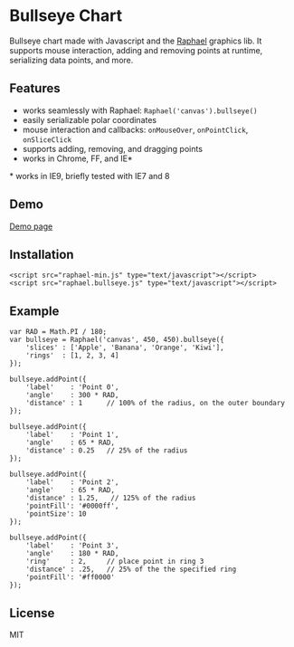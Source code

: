 # Bullseye Chart

Bullseye chart made with Javascript and the [Raphael](http://raphaeljs.org) graphics lib. It supports mouse interaction, adding and removing points at runtime, serializing data points, and more.

## Features

- works seamlessly with Raphael: `Raphael('canvas').bullseye()`
- easily serializable polar coordinates
- mouse interaction and callbacks: `onMouseOver`, `onPointClick`, `onSliceClick`
- supports adding, removing, and dragging points
- works in Chrome, FF, and IE*

\* works in IE9, briefly tested with IE7 and 8 


## Demo

[Demo page](http://dimarr.github.com/raphael.bullseye.js)

## Installation

    <script src="raphael-min.js" type="text/javascript"></script>
    <script src="raphael.bullseye.js" type="text/javascript"></script>

## Example

    var RAD = Math.PI / 180;
    var bullseye = Raphael('canvas', 450, 450).bullseye({
        'slices' : ['Apple', 'Banana', 'Orange', 'Kiwi'],
        'rings'  : [1, 2, 3, 4]
    });

    bullseye.addPoint({
        'label'    : 'Point 0',
        'angle'    : 300 * RAD,
        'distance' : 1      // 100% of the radius, on the outer boundary
    });

    bullseye.addPoint({
        'label'    : 'Point 1',
        'angle'    : 65 * RAD,
        'distance' : 0.25   // 25% of the radius
    });

    bullseye.addPoint({
        'label'    : 'Point 2',
        'angle'    : 65 * RAD,
        'distance' : 1.25,   // 125% of the radius
        'pointFill': '#0000ff',
        'pointSize': 10
    });

    bullseye.addPoint({
        'label'    : 'Point 3',
        'angle'    : 180 * RAD,
        'ring'     : 2,     // place point in ring 3
        'distance' : .25,   // 25% of the the specified ring
        'pointFill': '#ff0000'
    });

## License

MIT

